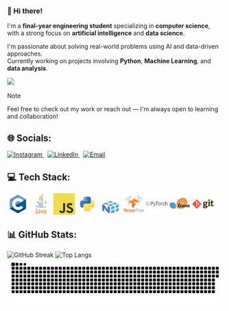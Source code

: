 ### 👋 Hi there!
I'm a **final-year engineering student** specializing in **computer science**, with a strong focus on **artificial intelligence** and **data science**.

I'm passionate about solving real-world problems using AI and data-driven approaches.  
Currently working on projects involving **Python**, **Machine Learning**, and **data analysis**.


<img src="https://media2.giphy.com/media/v1.Y2lkPTc5MGI3NjExdjg1enFmdmhxZnN3Y2dvazI5d290dHAwczI3ZzQzOHpqYnNlOHdobiZlcD12MV9pbnRlcm5hbF9naWZfYnlfaWQmY3Q9Zw/s4ycVAVuJvXRvK0Rap/giphy.gif" width="400"/>

> [!NOTE]
>  Feel free to check out my work or reach out — I'm always open to learning and collaboration!


## 🌐 Socials:
<p align="left">
  <a href="https://instagram.com/lategardener" target="_blank" rel="noopener noreferrer">
    <img src="https://img.icons8.com/fluent/48/000000/instagram-new.png" width="3.5%" alt="Instagram" />
  </a> &nbsp;
  <a href="https://linkedin.com/in/www.linkedin.com/in/marcloiccedric" target="_blank" rel="noopener noreferrer">
    <img src="https://img.icons8.com/color/48/000000/linkedin.png" width="3.5%" alt="LinkedIn" />
  </a> &nbsp;
  <a href="mailto:djolemarc@cy-tech.fr">
    <img src="https://img.icons8.com/fluent/48/000000/gmail.png" width="3.5%" alt="Email" />
  </a>
</p>

## 💻 Tech Stack:
<p align="left">
  <code><img src="https://github.com/github/explore/raw/main/topics/c/c.png" width="50" height="50" alt="C" /></code>
  <code><img src="https://github.com/github/explore/raw/main/topics/java/java.png" width="50" height="50" alt="Java" /></code>
  <code><img src="https://github.com/github/explore/raw/main/topics/javascript/javascript.png" width="50" height="50" alt="JavaScript" /></code>
  <code><img src="https://github.com/github/explore/raw/main/topics/python/python.png" width="50" height="50" alt="Python" /></code>
  <code><img src="https://github.com/github/explore/raw/main/topics/numpy/numpy.png" width="50" height="35" alt="NumPy" /></code>
  <code><img src="https://github.com/github/explore/raw/main/topics/tensorflow/tensorflow.png" width="50" height="50" alt="TensorFlow" /></code>
  <code><img src="https://github.com/github/explore/raw/main/topics/pytorch/pytorch.png" width="50" height="50" alt="PyTorch" /></code>
  <code><img src="https://github.com/github/explore/raw/main/topics/scikit-learn/scikit-learn.png" width="50" height="50" alt="Scikit-learn" /></code>
  <code><img src="https://github.com/github/explore/raw/main/topics/git/git.png" width="50" height="50" alt="Git" /></code>
</p>


## 📊 GitHub Stats:
<div align="left">
  <img src="https://nirzak-streak-stats.vercel.app/?user=lategardener&theme=tokyonight&hide_border=true" alt="GitHub Streak" style="width:400px;" />
  <img src="https://github-readme-stats.vercel.app/api/top-langs/?username=lategardener&theme=tokyonight&hide_border=true&include_all_commits=true&count_private=false&layout=compact" alt="Top Langs" style="width:400px;" />
</div>

<div align="left">
  <img src="https://github.com/lategardener/snk/blob/output-svg-only/github-contribution-grid-snake-dark.svg" alt="Snake animation" />
</div>
